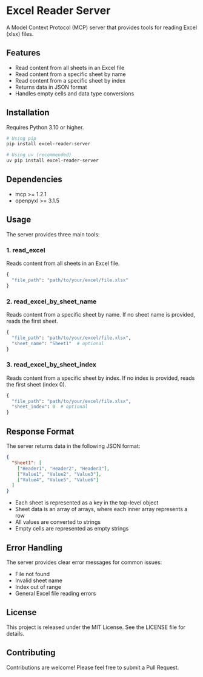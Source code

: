 # Excel Reader Server

A Model Context Protocol (MCP) server that provides tools for reading Excel (xlsx) files.

## Features

- Read content from all sheets in an Excel file
- Read content from a specific sheet by name
- Read content from a specific sheet by index
- Returns data in JSON format
- Handles empty cells and data type conversions

## Installation

Requires Python 3.10 or higher.

```bash
# Using pip
pip install excel-reader-server

# Using uv (recommended)
uv pip install excel-reader-server
```

## Dependencies

- mcp >= 1.2.1
- openpyxl >= 3.1.5

## Usage

The server provides three main tools:

### 1. read_excel

Reads content from all sheets in an Excel file.

```python
{
  "file_path": "path/to/your/excel/file.xlsx"
}
```

### 2. read_excel_by_sheet_name

Reads content from a specific sheet by name. If no sheet name is provided, reads the first sheet.

```python
{
  "file_path": "path/to/your/excel/file.xlsx",
  "sheet_name": "Sheet1"  # optional
}
```

### 3. read_excel_by_sheet_index

Reads content from a specific sheet by index. If no index is provided, reads the first sheet (index 0).

```python
{
  "file_path": "path/to/your/excel/file.xlsx",
  "sheet_index": 0  # optional
}
```

## Response Format

The server returns data in the following JSON format:

```json
{
  "Sheet1": [
    ["Header1", "Header2", "Header3"],
    ["Value1", "Value2", "Value3"],
    ["Value4", "Value5", "Value6"]
  ]
}
```

- Each sheet is represented as a key in the top-level object
- Sheet data is an array of arrays, where each inner array represents a row
- All values are converted to strings
- Empty cells are represented as empty strings

## Error Handling

The server provides clear error messages for common issues:
- File not found
- Invalid sheet name
- Index out of range
- General Excel file reading errors

## License

This project is released under the MIT License. See the LICENSE file for details.

## Contributing

Contributions are welcome! Please feel free to submit a Pull Request.
